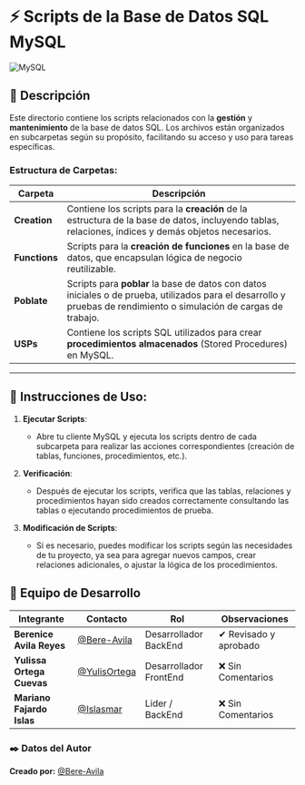 # ⚡ Scripts de la Base de Datos SQL MySQL  
![MySQL](https://img.shields.io/badge/MySQL-4479A1.svg?style=for-the-badge&logo=mysql&logoColor=white)  

## 📌 Descripción  
Este directorio contiene los scripts relacionados con la **gestión** y **mantenimiento** de la base de datos SQL. Los archivos están organizados en subcarpetas según su propósito, facilitando su acceso y uso para tareas específicas.

### Estructura de Carpetas:

| Carpeta    | Descripción                                                                                                                                                        |
|------------|--------------------------------------------------------------------------------------------------------------------------------------------------------------------|
| **Creation** | Contiene los scripts para la **creación** de la estructura de la base de datos, incluyendo tablas, relaciones, índices y demás objetos necesarios.                  |
| **Functions** | Scripts para la **creación de funciones** en la base de datos, que encapsulan lógica de negocio reutilizable.  |
| **Poblate**  | Scripts para **poblar** la base de datos con datos iniciales o de prueba, utilizados para el desarrollo y pruebas de rendimiento o simulación de cargas de trabajo. |
| **USPs**     | Contiene los scripts SQL utilizados para crear **procedimientos almacenados** (Stored Procedures) en MySQL.       |

---

## 🔧 Instrucciones de Uso:

1. **Ejecutar Scripts**:  
   - Abre tu cliente MySQL y ejecuta los scripts dentro de cada subcarpeta para realizar las acciones correspondientes (creación de tablas, funciones, procedimientos, etc.).

2. **Verificación**:  
   - Después de ejecutar los scripts, verifica que las tablas, relaciones y procedimientos hayan sido creados correctamente consultando las tablas o ejecutando procedimientos de prueba.

3. **Modificación de Scripts**:  
   - Si es necesario, puedes modificar los scripts según las necesidades de tu proyecto, ya sea para agregar nuevos campos, crear relaciones adicionales, o ajustar la lógica de los procedimientos.


## 👥 Equipo de Desarrollo
| Integrante | Contacto | Rol | Observaciones |
|------------|--------|---|---|
| **Berenice Avila Reyes** | [@Bere-Avila](https://github.com/Bere-Avila) | Desarrollador BackEnd | ✔ Revisado y aprobado |
| **Yulissa Ortega Cuevas** | [@YulisOrtega](https://github.com/YulisOrtega) | Desarrollador FrontEnd | ❌ Sin Comentarios |
| **Mariano Fajardo Islas** | [@Islasmar](https://github.com/Islasmar) | Lider / BackEnd| ❌ Sin Comentarios |


### ✒️ **Datos del Autor**  
**Creado por:** [@Bere-Avila](https://github.com/Bere-Avila)
